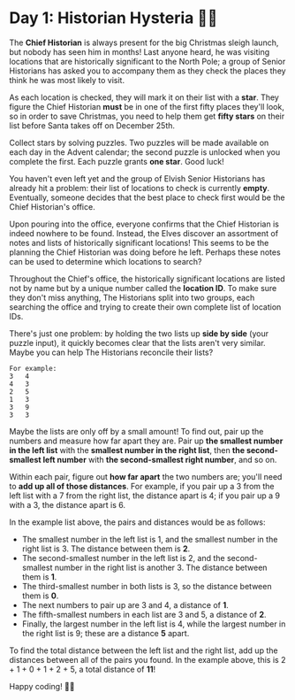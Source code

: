 # Day 1: Historian Hysteria 🎄🦀

The **Chief Historian** is always present for the big Christmas sleigh launch, but nobody has seen him in months! Last anyone 
heard, he was visiting locations that are historically significant to the North Pole; a group of Senior Historians has 
asked you to accompany them as they check the places they think he was most likely to visit.

As each location is checked, they will mark it on their list with a **star**. They figure the Chief Historian **must** be in one 
of the first fifty places they'll look, so in order to save Christmas, you need to help them get **fifty stars** on their 
list before Santa takes off on December 25th.

Collect stars by solving puzzles. Two puzzles will be made available on each day in the Advent calendar; the second 
puzzle is unlocked when you complete the first. Each puzzle grants **one star**. Good luck!

You haven't even left yet and the group of Elvish Senior Historians has already hit a problem: their list of locations 
to check is currently **empty**. Eventually, someone decides that the best place to check first would be 
the Chief Historian's office.

Upon pouring into the office, everyone confirms that the Chief Historian is indeed nowhere to be found. Instead, 
the Elves discover an assortment of notes and lists of historically significant locations! This seems to be the planning 
the Chief Historian was doing before he left. Perhaps these notes can be used to determine which locations to search?

Throughout the Chief's office, the historically significant locations are listed not by name but by a unique number called 
the **location ID**. To make sure they don't miss anything, The Historians split into two groups, each searching the office 
and trying to create their own complete list of location IDs.

There's just one problem: by holding the two lists up **side by side** (your puzzle input), it quickly becomes clear that 
the lists aren't very similar. Maybe you can help The Historians reconcile their lists?

```
For example:
3   4
4   3
2   5
1   3
3   9
3   3
```

Maybe the lists are only off by a small amount! To find out, pair up the numbers and measure how far apart they are. 
Pair up **the smallest number in the left list** with the **smallest number in the right list**, then **the second-smallest left 
number** with **the second-smallest right number**, and so on.

Within each pair, figure out **how far apart** the two numbers are; you'll need to **add up all of those distances**. 
For example, if you pair up a 3 from the left list with a 7 from the right list, the distance apart is 4; if you pair up 
a 9 with a 3, the distance apart is 6.

In the example list above, the pairs and distances would be as follows:

- The smallest number in the left list is 1, and the smallest number in the right list is 3. The distance between them is **2**.
- The second-smallest number in the left list is 2, and the second-smallest number in the right list is another 3. 
The distance between them is **1**.
- The third-smallest number in both lists is 3, so the distance between them is **0**.
- The next numbers to pair up are 3 and 4, a distance of **1**.
- The fifth-smallest numbers in each list are 3 and 5, a distance of **2**.
- Finally, the largest number in the left list is 4, while the largest number in the right list is 9; these are a 
distance **5** apart.

To find the total distance between the left list and the right list, add up the distances between all of the pairs you found. 
In the example above, this is 2 + 1 + 0 + 1 + 2 + 5, a total distance of **11**!

Happy coding! 🎄🦀
